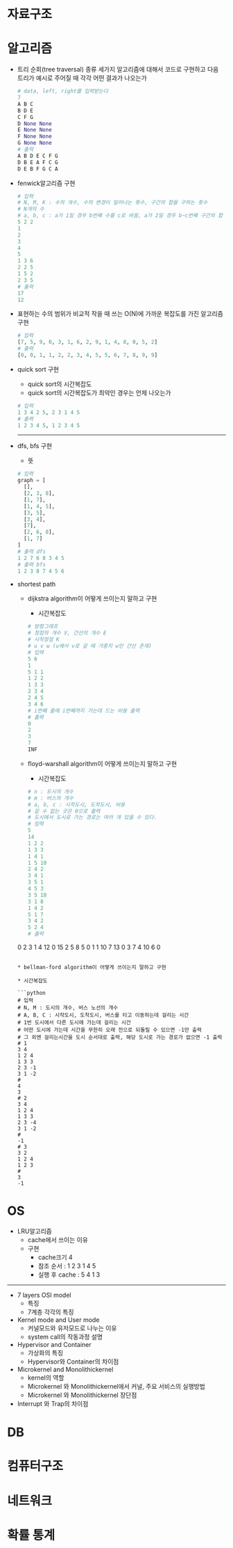 # 자료구조
# 알고리즘

* 트리 순회(tree traversal) 종류 세가지 알고리즘에 대해서 코드로 구현하고 다음 트리가 예시로 주어질 때 각각 어떤 결과가 나오는가

  ```python
  # data, left, right를 입력받는다
  7
  A B C
  B D E
  C F G
  D None None
  E None None
  F None None
  G None None
  # 출력
  A B D E C F G 
  D B E A F C G 
  D E B F G C A 
  ```

* fenwick알고리즘 구현

  ```python
  # 입력
  # N, M, K : 수의 개수, 수의 변경이 일어나는 횟수, 구간의 합을 구하는 횟수
  # N개의 수
  # a, b, c : a가 1일 경우 b번째 수를 c로 바꿈, a가 2일 경우 b~c번째 구간의 합 출력
  5 2 2
  1
  2
  3
  4
  5
  1 3 6
  2 2 5
  1 5 2
  2 3 5
  # 출력
  17
  12
  ```

  

* 표현하는 수의 범위가 비교적 작을 때 쓰는 O(N)에 가까운 복잡도를 가진 알고리즘 구현

  ```python
  # 입력
  [7, 5, 9, 0, 3, 1, 6, 2, 9, 1, 4, 8, 0, 5, 2]
  # 출력
  [0, 0, 1, 1, 2, 2, 3, 4, 5, 5, 6, 7, 8, 9, 9]
  ```

  

* quick sort 구현

  * quick sort의 시간복잡도
  * quick sort의 시간복잡도가 최악인 경우는 언제 나오는가

  ```python
  # 입력
  1 3 4 2 5, 2 3 1 4 5
  # 출력
  1 2 3 4 5, 1 2 3 4 5
  ```

  -------------------------------------
  
* dfs, bfs 구현

  * 뜻

  ```python
  # 입력
  graph = [
    [],
    [2, 3, 8],
    [1, 7],
    [1, 4, 5],
    [3, 5],
    [3, 4],
    [7],
    [2, 6, 8],
    [1, 7]
  ]
  # 출력 dfs
  1 2 7 6 8 3 4 5
  # 출력 bfs
  1 2 3 8 7 4 5 6 
  ```

* shortest path

  * dijkstra algorithm이 어떻게 쓰이는지 말하고 구현

    * 시간복잡도
  
    ```python
    # 방향그래프
    # 정점의 개수 V, 간선의 개수 E
    # 시작정점 K
    # u v w (u에서 v로 갈 때 가중치 w인 간선 존재)
    # 입력
    5 6
    1
    5 1 1
    1 2 2
    1 3 3
    2 3 4
    2 4 5
    3 4 6
    # i번째 줄에 i번째까지 가는데 드는 비용 출력
    # 출력
    0
    2
    3
    7
    INF
    ```

    

  * floyd-warshall algorithm이 어떻게 쓰이는지 말하고 구현
  
    * 시간복잡도
    
    ```python
    # n : 도시의 개수
    # m : 버스의 개수
    # a, b, c : 시작도시, 도착도시, 비용
    # 갈 수 없는 곳은 0으로 출력
    # 도시에서 도시로 가는 경로는 여러 개 있을 수 있다.
    # 임력
    5
    14
    1 2 2
    1 3 3
    1 4 1
    1 5 10
    2 4 2
    3 4 1
    3 5 1
    4 5 3
    3 5 10
    3 1 8
    1 4 2
    5 1 7
    3 4 2
    5 2 4
    # 출력
  0 2 3 1 4
    12 0 15 2 5
  8 5 0 1 1
    10 7 13 0 3
    7 4 10 6 0
    ```
    
  * bellman-ford algorithm이 어떻게 쓰이는지 말하고 구현
  
    * 시간복잡도
  
    ```python
    # 입력
    # N, M : 도시의 개수, 버스 노선의 개수
    # A, B, C : 시작도시, 도착도시, 버스를 타고 이동하는데 걸리는 시간
    # 1번 도시에서 다른 도시에 가는데 걸리는 시간 
    # 어떤 도시에 가는데 시간을 무한히 오래 전으로 되돌릴 수 있으면 -1만 출력
    # 그 외엔 걸리는시간을 도시 순서대로 출력, 해당 도시로 가는 경로가 없으면 -1 출력
    # 1
    3 4
    1 2 4
    1 3 3
    2 3 -1
    3 1 -2
    #
    4
    3
    # 2
    3 4
    1 2 4
    1 3 3
    2 3 -4
    3 1 -2
    #
    -1
    # 3
    3 2
    1 2 4
    1 2 3
    #
    3
    -1
    ```
  
    

# OS

* LRU알고리즘
  * cache에서 쓰이는 이유
  * 구현
    * cache크기 4
    * 참조 순서 : 1 2 3 1 4 5
    * 실행 후 cache : 5 4 1 3

------------------------

* 7 layers OSI model
  * 특징
  * 7계층 각각의 특징
* Kernel mode and User mode
  * 커널모드와 유저모드로 나누는 이유
  * system call의 작동과정 설명
* Hypervisor and Container
  * 가상화의 특징
  * Hypervisor와 Container의 차이점
* Microkernel and Monolithickernel
  * kernel의 역할
  * Microkernel 와 Monolithickernel에서 커널, 주요 서비스의 실행방법
  * Microkernel 와 Monolithickernel 장단점
* Interrupt 와 Trap의 차이점

# DB
# 컴퓨터구조
# 네트워크
# 확률 통계